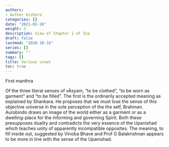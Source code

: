 ```yaml
---
authors:
- Author Kishore
categories: []
date: "2021-01-26"
weight: 2
description: View of Chapter 1 of Isa
draft: false
lastmod: "2020-10-16"
series: []
summary: ""
tags: []
title: Various views
toc: true
---
```


First manthra

<!--more-->



Of the three literal senses of vÀsyam, “to be clothed”, “to be worn as garment” and “to be filled”. The first is the ordinarily accepted meaning as explained by Shankara. He proposes that we must lose the sense of this objective universe in the sole perception of the the self, Brahman. Aurobindo draws an image of the world either as a garment or as a dwelling-place for the informing and governing Spirit. Both these presupposes duality and contradicts the very essence of the Upanishad which teaches unity of apparently incompatible opposites. The meaning, to fill inside out, suggested by Vinoba Bhave and Prof G Balakrishnan appears to be more in line with the sense of the Upanishad.
